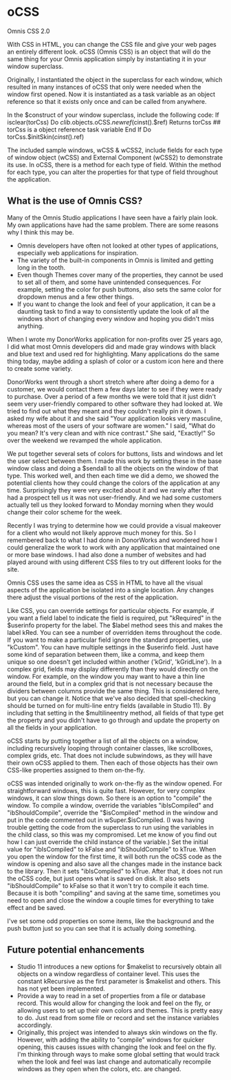 # oCSS
 Omnis CSS 2.0

With CSS in HTML, you can change the CSS file and give your web pages an entirely different look. oCSS (Omnis CSS) is an object that will do the same thing for your Omnis application simply by instantiating it in your window superclass.

Originally, I instantiated the object in the superclass for each window, which resulted in many instances of oCSS that only were needed when the window first opened. Now it is instantiated as a task variable as an object reference so that it exists only once and can be called from anywhere.


In the $construct of your window superclass, include the following code:
If isclear(torCss)
Do $clib.$objects.oCSS.$newref($cinst().$ref) Returns torCss ## torCss is a object reference task variable
End If
Do torCss.$initSkin($cinst().$ref)

The included sample windows, wCSS & wCSS2, include fields for each type of window object (wCSS) and External Component (wCSS2) to demonstrate its use. In oCSS, there is a method for each type of field. Within the method for each type, you can alter the properties for that type of field throughout the application.

## What is the use of Omnis CSS?

Many of the Omnis Studio applications I have seen have a fairly plain look. My own applications have had the same problem. There are some reasons why I think this may be.
- Omnis developers have often not looked at other types of applications, especially web applications for inspiration.
- The variety of the built-in components in Omnis is limited and getting long in the tooth.
- Even though Themes cover many of the properties, they cannot be used to set all of them, and some have unintended consequences. For example, setting the color for push buttons, also sets the same color for dropdown menus and a few other things.
- If you want to change the look and feel of your application, it can be a daunting task to find a way to consistently update the look of all the windows short of changing every window and hoping you didn't miss anything.

When I wrote my DonorWorks application for non-profits over 25 years ago, I did what most Omnis developers did and made gray windows with black and blue text and used red for highlighting. Many applications do the same thing today, maybe adding a splash of color or a custom icon here and there to create some variety.

DonorWorks went through a short stretch where after doing a demo for a customer, we would contact them a few days later to see if they were ready to purchase. Over a period of a few months we were told that it just didn't seem very user-friendly compared to other software they had looked at. We tried to find out what they meant and they couldn't really pin it down. I asked my wife about it and she said "Your application looks very masculine, whereas most of the users of your software are women." I said, "What do you mean? It's very clean and with nice contrast." She said, "Exactly!" So over the weekend we revamped the whole application.

We put together several sets of colors for buttons, lists and windows and let the user select between them. I made this work by setting these in the base window class and doing a $sendall to all the objects on the window of that type. This worked well, and then each time we did a demo, we showed the potential clients how they could change the colors of the application at any time. Surprisingly they were very excited about it and we rarely after that had a prospect tell us it was not user-friendly. And we had some customers actually tell us they looked forward to Monday morning when they would change their color scheme for the week.

Recently I was trying to determine how we could provide a visual makeover for a client who would not likely approve much money for this. So I remembered back to what I had done in DonorWorks and wondered how I could generalize the work to work with any application that maintained one or more base windows. I had also done a number of websites and had played around with using different CSS files to try out different looks for the site.

Omnis CSS uses the same idea as CSS in HTML to have all the visual aspects of the application be isolated into a single location. Any changes there adjust the visual portions of the rest of the application.

Like CSS, you can override settings for particular objects. For example, if you want a field label to indicate the field is required, put "kRequired" in the $userinfo property for the label. The $label method sees this and makes the label kRed. You can see a number of overridden items throughout the code. If you want to make a particular field ignore the standard properties, use "kCustom".
You can have multiple settings in the $userinfo field. Just have some kind of separation between them, like a comma, and keep them unique so one doesn't get included within another ('kGrid', 'kGridLine').
In a complex grid, fields may display differently than they would directly on the window. For example, on the window you may want to have a thin line around the field, but in a complex grid that is not necessary because the dividers between columns provide the same thing. This is considered here, but you can change it.
Notice that we've also decided that spell-checking should be turned on for multi-line entry fields (available in Studio 11). By including that setting in the $multilineentry method, all fields of that type get the property and you didn't have to go through and update the property on all the fields in your application.

oCSS starts by putting together a list of all the objects on a window, including recursively looping through container classes, like scrollboxes, complex grids, etc. That does not include subwindows, as they will have their own oCSS applied to them. Then each of those objects has their own CSS-like properties assigned to them on-the-fly.

oCSS was intended originally to work on-the-fly as the window opened. For straightforward windows, this is quite fast. However, for very complex windows, it can slow things down. So there is an option to "compile" the window.
To compile a window, override the variables "ibIsCompiled" and "ibShouldCompile", override the "$isCompiled" method in the window and put in the code commented out in wSuper.$isCompiled. (I was having trouble getting the code from the superclass to run using the variables in the child class, so this was my compromised. Let me know of you find out how I can just override the child instance of the variable.)
Set the initial value for "ibIsCompiled" to kFalse and "ibShouldCompile" to kTrue.
When you open the window for the first time, it will both run the oCSS code as the window is opening and also save all the changes made in the instance back to the library. Then it sets "ibIsCompiled" to kTrue. After that, it does not run the oCSS code, but just opens what is saved on disk. It also sets "ibShouldCompile" to kFalse so that it won't try to compile it each time.
Because it is both "compiling" and saving at the same time, sometimes you need to open and close the window a couple times for everything to take effect and be saved.

I've set some odd properties on some items, like the background and the push button just so you can see that it is actually doing something.

## Future potential enhancements
- Studio 11 introduces a new options for $makelist to recursively obtain all objects on a window regardless of container level. This uses the constant kRecursive as the first parameter is $makelist and others. This has not yet been implemented.
- Provide a way to read in a set of properties from a file or database record. This would allow for changing the look and feel on the fly, or allowing users to set up their own colors and themes. This is pretty easy to do. Just read from some file or record and set the instance variables accordingly.
- Originally, this project was intended to always skin windows on the fly. However, with adding the ability to "compile" windows for quicker opening, this causes issues with changing the look and feel on the fly. I'm thinking through ways to make some global setting that would track when the look and feel was last change and automatically recompile windows as they open when the colors, etc. are changed.